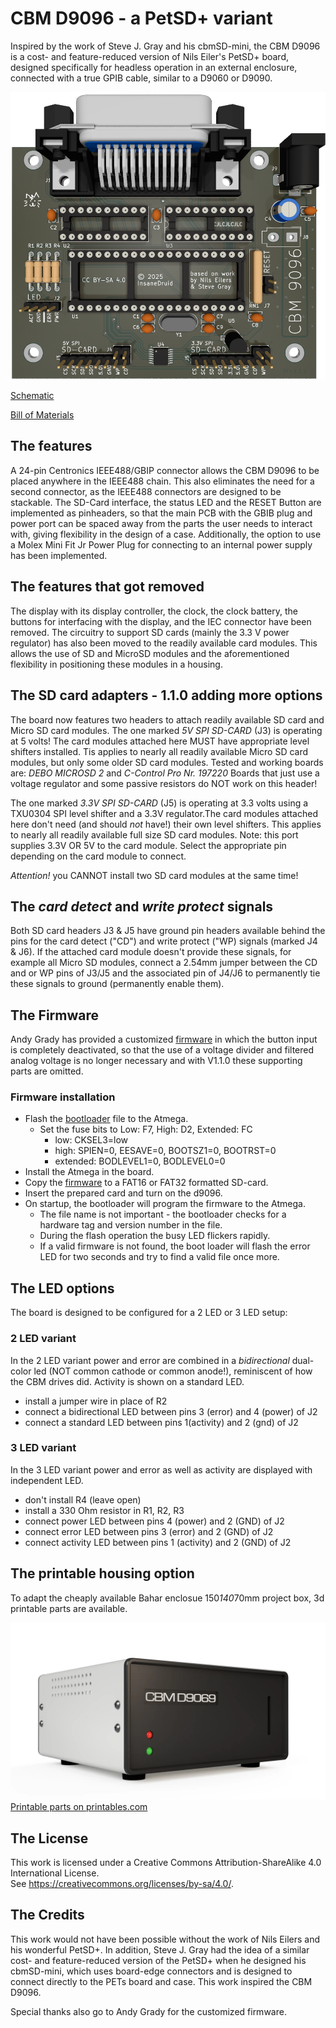 # CBM D9096 - a PetSD+ variant
Inspired by the work of Steve J. Gray and his cbmSD-mini, the CBM D9096 is a cost- and feature-reduced version of Nils Eiler's PetSD+ board, designed specifically for headless operation in an external enclosure, connected with a true GPIB cable, similar to a D9060 or D9090.

![CBM 9096 render](https://github.com/InsaneDruid/cbm-d9096/blob/main/images/cbm-d9096_render.png)

[Schematic](https://github.com/InsaneDruid/cbm-d9096/blob/main/cbm-d9096.pdf "Schematic")  

[Bill of Materials](https://htmlpreview.github.io/?https://github.com/InsaneDruid/cbm-d9096/blob/main/bom/cbm-d9096_bom.html "Bill of Materials")

## The features
A 24-pin Centronics IEEE488/GBIP connector allows the CBM D9096 to be placed anywhere in the IEEE488 chain. This also eliminates the need for a second connector, as the IEEE488 connectors are designed to be stackable.
The SD-Card interface, the status LED and the RESET Button are implemented as pinheaders, so that the main PCB with the GBIB plug and power port can be spaced away from the parts the user needs to interact with, giving flexibility in the design of a case. Additionally, the option to use a Molex Mini Fit Jr Power Plug for connecting to an internal power supply has been implemented.

## The features that got removed
The display with its display controller, the clock, the clock battery, the buttons for interfacing with the display, and the IEC connector have been removed. The circuitry to support SD cards (mainly the 3.3 V power regulator) has also been moved to the readily available card modules. This allows the use of SD and MicroSD modules and the aforementioned flexibility in positioning these modules in a housing.

## The SD card adapters - 1.1.0 adding more options
The board now features two headers to attach readily available SD card and Micro SD card modules.
The one marked *5V SPI SD-CARD* (J3) is operating at 5 volts! The card modules attached here  MUST have appropriate level shifters installed.
Tis applies to nearly all readily available Micro SD card modules, but only some older SD card modules.
Tested and working boards are: *DEBO MICROSD 2* and *C-Control Pro Nr. 197220*
Boards that just use a voltage regulator and some passive resistors do NOT work on this header!

The one marked *3.3V SPI SD-CARD* (J5) is operating at 3.3 volts using a TXU0304 SPI level shifter and a 3.3V regulator.The card modules attached here don't need (and should *not* have!) their own level shifters.
This applies to nearly all readily available full size SD card modules. Note: this port supplies 3.3V OR 5V to the card module. Select the appropriate pin depending on the card module to connect. 

*Attention!* you CANNOT install two SD card modules at the same time!

## The *card detect* and *write protect* signals
Both SD card headers J3 & J5 have ground pin headers available behind the pins for the card detect ("CD") and write protect ("WP) signals (marked J4 & J6). If the attached card module doesn't provide these signals, for example all Micro SD modules, connect a 2.54mm jumper between the CD and or WP pins of J3/J5 and the associated pin of J4/J6 to permanently tie these signals to ground (permanently enable them).

## The Firmware
Andy Grady has provided a customized [firmware](https://github.com/InsaneDruid/cbm-d9096/blob/main/firmware/cbm-d9096.bin "cbm-d9096.bin") in which the button input is completely deactivated, so that the use of a voltage divider and filtered analog voltage is no longer necessary and with V1.1.0 these supporting parts are omitted. 

### Firmware installation
* Flash the [bootloader](https://github.com/InsaneDruid/cbm-d9096/blob/main/firmware/new-bootloader-for-16-MHz-petSD-plus.hex "new-bootloader-for-16-MHz-petSD-plus.hex") file to the Atmega. 
    * Set the fuse bits to Low: F7, High: D2, Extended: FC
        * low: CKSEL3=low
        * high: SPIEN=0, EESAVE=0, BOOTSZ1=0, BOOTRST=0
        * extended: BODLEVEL1=0, BODLEVEL0=0
* Install the Atmega in the board.
* Copy the [firmware](https://github.com/InsaneDruid/cbm-d9096/blob/main/firmware/cbm-d9096.bin "cbm-d9096.bin") to a FAT16 or FAT32 formatted SD-card.
* Insert the prepared card and turn on the d9096.
* On startup, the bootloader will program the firmware to the Atmega.
    * The file name is not important - the bootloader checks for a hardware tag and version number in the file.
    * During the flash operation the busy LED flickers rapidly.
    * If a valid firmware is not found, the boot loader will flash the error LED for two seconds and try to find a valid file once more.

## The LED options
The board is designed to be configured for a 2 LED or 3 LED setup:

### 2 LED variant
In the 2 LED variant power and error are combined in a *bidirectional* dual-color led (NOT common cathode or common anode!), reminiscent of how the CBM drives did. Activity is shown on a standard LED.

* install a jumper wire in place of R2
* connect a bidirectional LED between pins 3 (error) and 4 (power) of J2
* connect a standard LED between pins 1(activity) and 2 (gnd) of J2

### 3 LED variant
In the 3 LED variant power and error as well as activity are displayed with independent LED.

* don't install R4 (leave open)
* install a 330 Ohm resistor in R1, R2, R3
* connect power LED between pins 4 (power) and 2 (GND) of J2
* connect error LED between pins 3 (error) and 2 (GND) of J2
* connect activity LED between pins 1 (activity) and 2 (GND) of J2

## The printable housing option
To adapt the cheaply available Bahar enclosue 150*140*70mm project box, 3d printable parts are available.

![Case render](https://github.com/InsaneDruid/cbm-d9096/blob/main/images/case_render.png)
[Printable parts on printables.com](https://www.printables.com/model/878141-cbm-d9069/ "Printable parts on printables.com")  

## The License
This work is licensed under a Creative Commons Attribution-ShareAlike 4.0 International License.  
See https://creativecommons.org/licenses/by-sa/4.0/.

## The Credits
This work would not have been possible without the work of Nils Eilers and his wonderful PetSD+. In addition, Steve J. Gray had the idea of a similar cost- and feature-reduced version of the PetSD+ when he designed his cbmSD-mini, which uses board-edge connectors and is designed to connect directly to the PETs board and case. This work inspired the CBM D9096.

Special thanks also go to Andy Grady for the customized firmware.
